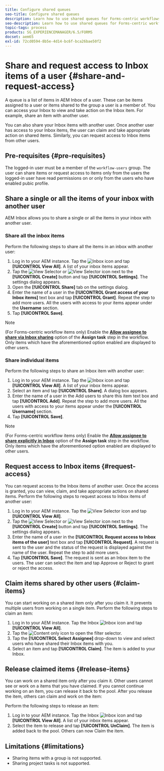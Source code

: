 ```yaml
---
title: Configure shared queues
seo-title: Configure shared queues
description: Learn how to use shared queues for Forms-centric workflows on AEM Forms on OSGi.
seo-description: Learn how to use shared queues for Forms-centric workflows on AEM Forms on OSGi.
topic-tags: process
products: SG_EXPERIENCEMANAGER/6.5/FORMS
docset: aem65
exl-id: 72cd0594-8b5e-4d14-bc6f-bca26bae50f2
---
```

# Share and request access to Inbox items of a user {#share-and-request-access}

A queue is a list of items in AEM Inbox of a user. These can be items assigned to a user or items shared to the group a user is a member of. You can access your Inbox to view and take action on the Inbox item. For example, share an item with another user.

You can also share your Inbox items with another user. Once another user has access to your Inbox items, the user can claim and take appropriate action on shared items. Similarly, you can request access to Inbox items from other users.

## Pre-requisites {#pre-requisites}

The logged-in user must be a member of the `workflow-users` group. The user can share items or request access to items only from the users the logged-in user have read permissions on or only from the users who have enabled pubic profile.

## Share a single or all the items of your inbox with another user

AEM Inbox allows you to share a single or all the items in your inbox with another user.

### Share all the inbox items

Perform the following steps to share all the items in an inbox with another user:

1. Log in to your AEM instance. Tap the ![Inbox](assets/bell.svg) icon and tap **[!UICONTROL View All]**. A list of your inbox items appear.
1. Tap the ![View Selector](assets/viewlist.svg) or ![View Selector](assets/calendar.svg) icon next to the **[!UICONTROL Create]** button and tap **[!UICONTROL Settings]**. The settings dialog appears.
1. Open the **[!UICONTROL Share]** tab on the settings dialog.
1. Enter the name of a user in the **[!UICONTROL Grant access of your Inbox items]** text box and tap **[!UICONTROL Grant]**. Repeat the step to add more users. All the users with access to your items appear under the **Username** section.
1. Tap **[!UICONTROL Save]**.

>[!NOTE]
>
>(For Forms-centric workflow items only) Enable the **[Allow assignee to share via Inbox sharing](aem-forms-workflow-step-reference.md)** option of the **Assign task** step in the workflow. Only items which have the aforementioned option enabled are displayed to other users.

### Share individual items

Perform the following steps to share an Inbox item with another user:

1. Log in to your AEM instance. Tap the ![Inbox](assets/bell.svg) icon and tap **[!UICONTROL View All]**. A list of your inbox items appear.
1. Select an item and tap **[!UICONTROL Share]**. A dialog box appears.
1. Enter the name of a user in the Add users to share this item text box and tap **[!UICONTROL Add]**. Repeat the step to add more users. All the users with access to your items appear under the **[!UICONTROL Username]** section.
1. Tap **[!UICONTROL Save]**.


>[!NOTE]
>
>(For Forms-centric workflow items only) Enable the **[Allow assignee to share explicitly in Inbox](aem-forms-workflow-step-reference.md)** option of the **Assign task** step in the workflow. Only items which have the aforementioned option enabled are displayed to other users.

## Request access to Inbox items {#request-access}

You can request access to the Inbox items of another user. Once the access is granted, you can view, claim, and take appropriate actions on shared items. Perform the following steps to request access to Inbox items of another user:

1. Log in to your AEM instance. Tap the ![View Selector](assets/bell.svg) icon and tap **[!UICONTROL View All]**.
1. Tap the ![View Selector](assets/viewlist.svg) or ![View Selector](assets/calendar.svg) icon next to the **[!UICONTROL Create]** button and tap **[!UICONTROL Settings]**. The settings dialog appears.
1. Enter the name of a user in the **[!UICONTROL Request access to Inbox items of the user]** text box and tap **[!UICONTROL Request]**. A request is sent to the user and the status of the request is displayed against the name of the user. Repeat the step to add more users.
1. Tap **[!UICONTROL Save]**. The request is sent as an Inbox item to the users. The user can select the item and tap Approve or Reject to grant or reject the access.  


## Claim items shared by other users {#claim-items}

You can start working on a shared item only after you claim it. It prevents multiple users from working on a single item. Perform the following steps to claim an item:

1. Log in to your AEM instance. Tap the Inbox ![Inbox](assets/bell.svg) icon and tap **[!UICONTROL View All]**.
1. Tap the ![Content only](assets/railleft.svg) icon to open the filter selector.
1. Tap the **[!UICONTROL Select Assignee]** drop-down to view and select users who have shared their Inbox items with you.
1. Select an item and tap **[!UICONTROL Claim]**. The item is added to your Inbox.

## Release claimed items {#release-items}

You can work on a shared item only after you claim it. Other users cannot see or work on a items that you have claimed. If you cannot continue working on an item, you can release it back to the pool.   After you release the item, others can claim and work on the item:

Perform the following steps to release an item:

1. Log in to your AEM instance. Tap the Inbox ![Inbox](assets/bell.svg) icon and tap **[!UICONTROL View All]**. A list of your inbox items appear.
1. Select the item to release and tap **[!UICONTROL UnClaim]**. The item is added back to the pool. Others can now Claim the item.

## Limitations {#limitations}

* Sharing items with a group is not supported.
* Sharing project tasks is not supported.
